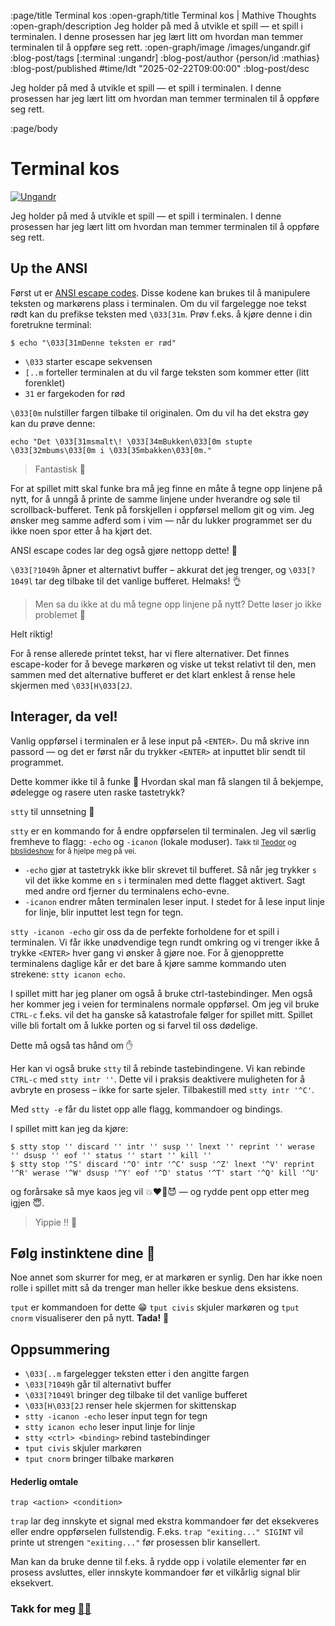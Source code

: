 :page/title Terminal kos
:open-graph/title Terminal kos | Mathive Thoughts
:open-graph/description Jeg holder på med å utvikle et spill — et spill i terminalen. I denne prosessen
har jeg lært litt om hvordan man temmer terminalen til å oppføre seg rett.
:open-graph/image /images/ungandr.gif
:blog-post/tags [:terminal :ungandr]
:blog-post/author {person/id :mathias}
:blog-post/published #time/ldt "2025-02-22T09:00:00"
:blog-post/desc

Jeg holder på med å utvikle et spill — et spill i terminalen. I denne prosessen
har jeg lært litt om hvordan man temmer terminalen til å oppføre seg rett.

:page/body

# Terminal kos

[<img src="/images/ungandr.gif" alt="Ungandr">](https://github.com/boosja/ungandr)

Jeg holder på med å utvikle et spill — et spill i terminalen. I denne prosessen
har jeg lært litt om hvordan man temmer terminalen til å oppføre seg rett.

## Up the ANSI

Først ut er [ANSI escape
codes](https://en.wikipedia.org/wiki/ANSI_escape_code#Examples). Disse kodene
kan brukes til å manipulere teksten og markørens plass i terminalen. Om
du vil fargelegge noe tekst rødt kan du prefikse teksten med `\033[31m`. Prøv
f.eks. å kjøre denne i din foretrukne terminal:

```
$ echo "\033[31mDenne teksten er rød"
```

- `\033` starter escape sekvensen
- `[..m` forteller terminalen at du vil farge teksten som kommer etter (litt
  forenklet)
- `31` er fargekoden for rød

`\033[0m` nulstiller fargen tilbake til originalen. Om du vil ha det ekstra
gøy kan du prøve denne:

```
echo "Det \033[31msmalt\! \033[34mBukken\033[0m stupte \033[32mbums\033[0m i \033[35mbakken\033[0m."
```

> Fantastisk 🎨

For at spillet mitt skal funke bra må jeg finne en måte å tegne opp linjene på
nytt, for å unngå å printe de samme linjene under hverandre og søle til
scrollback-bufferet. Tenk på forskjellen i oppførsel mellom git og vim. Jeg
ønsker meg samme adferd som i vim — når du lukker programmet ser du ikke noen
spor etter å ha kjørt det.

ANSI escape codes lar deg også gjøre nettopp dette! 🎉

`\033[?1049h` åpner et alternativt buffer – akkurat det jeg trenger, og
`\033[?1049l` tar deg tilbake til det vanlige bufferet. Helmaks! 👌

> Men sa du ikke at du må tegne opp linjene på nytt? Dette løser jo ikke
> problemet 🤨

Helt riktig!

For å rense allerede printet tekst, har vi flere alternativer. Det finnes
escape-koder for å bevege markøren og viske ut tekst relativt til den, men
sammen med det alternative bufferet er det klart enklest å rense hele skjermen
med `\033[H\033[2J`.

## Interager, da vel!

Vanlig oppførsel i terminalen er å lese input på `<ENTER>`. Du må skrive inn
passord — og det er først når du trykker `<ENTER>` at inputtet blir sendt til
programmet.

Dette kommer ikke til å funke 🤔 Hvordan skal man få slangen til å bekjempe,
ødelegge og rasere uten raske tastetrykk?

`stty` til unnsetning 💪

`stty` er en kommando for å endre oppførselen til terminalen. Jeg vil særlig
fremheve to flagg: `-echo` og `-icanon` (lokale moduser). <small>Takk til
[Teodor](https://play.teod.eu/) og
[bbslideshow](https://github.com/teodorlu/bbslideshow) for å hjelpe meg på
vei.</small>

- `-echo` gjør at tastetrykk ikke blir skrevet til bufferet. Så når jeg trykker
  `s` vil det ikke komme en `s` i terminalen med dette flagget aktivert. Sagt
  med andre ord fjerner du terminalens echo-evne.
- `-icanon` endrer måten terminalen leser input. I stedet for å lese input linje
  for linje, blir inputtet lest tegn for tegn.

`stty -icanon -echo` gir oss da de perfekte forholdene for et spill i
terminalen. Vi får ikke unødvendige tegn rundt omkring og vi trenger ikke å
trykke `<ENTER>` hver gang vi ønsker å gjøre noe. For å gjenopprette terminalens
daglige kår er det bare å kjøre samme kommando uten strekene: `stty icanon
echo`.

I spillet mitt har jeg planer om også å bruke ctrl-tastebindinger. Men også her
kommer jeg i veien for terminalens normale oppførsel. Om jeg vil bruke
`CTRL-c` f.eks. vil det ha ganske så katastrofale følger for spillet mitt.
Spillet ville bli fortalt om å lukke porten og si farvel til oss dødelige.

Dette må også tas hånd om ✋

Her kan vi også bruke `stty` til å rebinde tastebindingene. Vi kan rebinde
`CTRL-c` med `stty intr ''`. Dette vil i praksis deaktivere muligheten for å
avbryte en prosess – ikke for sarte sjeler. Tilbakestill med `stty intr '^C'`.

Med `stty -e` får du listet opp alle flagg, kommandoer og bindings.

I spillet mitt kan jeg da kjøre:

```
$ stty stop '' discard '' intr '' susp '' lnext '' reprint '' werase '' dsusp '' eof '' status '' start '' kill ''
$ stty stop '^S' discard '^O' intr '^C' susp '^Z' lnext '^V' reprint '^R' werase '^W' dsusp '^Y' eof '^D' status '^T' start '^Q' kill '^U'
```

og forårsake så mye kaos jeg vil 💥❤️‍🔥😈 — og rydde pent opp etter meg igjen 😇.

> Yippie ‼ 🙌

## Følg instinktene dine 👀

Noe annet som skurrer for meg, er at markøren er synlig. Den har ikke
noen rolle i spillet mitt så da trenger man heller ikke beskue dens eksistens.

`tput` er kommandoen for dette 😁 `tput civis` skjuler markøren og `tput cnorm`
visualiserer den på nytt. **Tada!** 🎉

## Oppsummering

- `\033[..m` fargelegger teksten etter i den angitte fargen
- `\033[?1049h` går til alternativt buffer
- `\033[?1049l` bringer deg tilbake til det vanlige bufferet
- `\033[H\033[2J` renser hele skjermen for skittenskap
- `stty -icanon -echo` leser input tegn for tegn
- `stty icanon echo` leser input linje for linje
- `stty <ctrl> <binding>` rebind tastebindinger
- `tput civis` skjuler markøren
- `tput cnorm` bringer tilbake markøren

#### Hederlig omtale

`trap <action> <condition>`

`trap` lar deg innskyte et signal med ekstra kommandoer før det eksekveres eller
endre oppførselen fullstendig. F.eks. `trap "exiting..." SIGINT` vil printe ut
strengen `"exiting..."` før prosessen blir kansellert.

Man kan da bruke denne til f.eks. å rydde opp i volatile elementer før en prosess
avsluttes, eller innskyte kommandoer før et vilkårlig signal blir eksekvert.

### Takk for meg [🙇‍♂️](https://github.com/boosja/ungandr)
